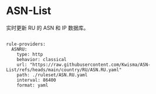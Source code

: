 
# ASN-List

实时更新 RU 的 ASN 和 IP 数据库。

<pre><code class="language-javascript">
rule-providers:
  ASNRU:
    type: http
    behavior: classical
    url: "https://raw.githubusercontent.com/Kwisma/ASN-List/refs/heads/main/country/RU/ASN.RU.yaml"
    path: ./ruleset/ASN.RU.yaml
    interval: 86400
    format: yaml
</code></pre>